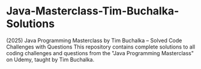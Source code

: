 # Java-Masterclass-Tim-Buchalka-Solutions
(2025) Java Programming Masterclass by Tim Buchalka – Solved Code Challenges with Questions  This repository contains complete solutions to all coding challenges and questions from the "Java Programming Masterclass" on Udemy, taught by Tim Buchalka.
